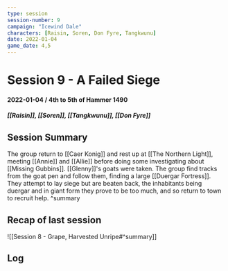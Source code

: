```yaml
---
type: session
session-number: 9
campaign: "Icewind Dale"
characters: [Raisin, Soren, Don Fyre, Tangkwunu]
date: 2022-01-04
game_date: 4,5
---
```


# Session 9 - A Failed Siege
#### 2022-01-04 / 4th to 5th of Hammer 1490
##### [[Raisin]], [[Soren]], [[Tangkwunu]], [[Don Fyre]]

## Session Summary
The group return to [[Caer Konig]] and rest up at [[The Northern Light]], meeting [[Annie]] and [[Allie]] before doing some investigating about [[Missing Gubbins]]. [[Glenny]]'s goats were taken. The group find tracks from the goat pen and follow them, finding a large [[Duergar Fortress]]. They attempt to lay siege but are beaten back, the inhabitants being duergar and in giant form they prove to be too much, and so return to town to recruit help. 
^summary

## Recap of last session
![[Session 8 - Grape, Harvested Unripe#^summary]]

## Log

